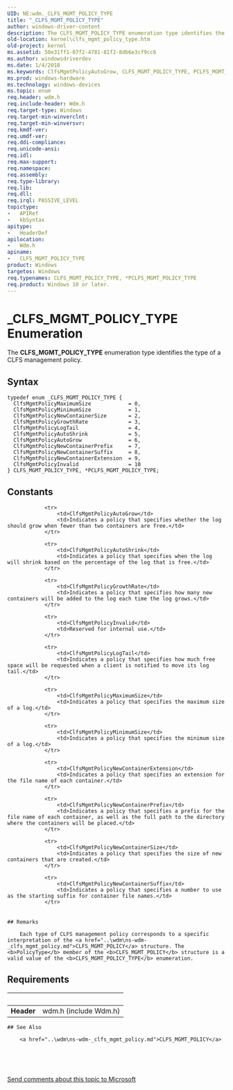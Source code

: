 ```yaml
---
UID: NE:wdm._CLFS_MGMT_POLICY_TYPE
title: "_CLFS_MGMT_POLICY_TYPE"
author: windows-driver-content
description: The CLFS_MGMT_POLICY_TYPE enumeration type identifies the type of a CLFS management policy.
old-location: kernel\clfs_mgmt_policy_type.htm
old-project: kernel
ms.assetid: 50e31ff1-07f2-4781-81f2-8db6e3cf9cc6
ms.author: windowsdriverdev
ms.date: 1/4/2018
ms.keywords: ClfsMgmtPolicyAutoGrow, CLFS_MGMT_POLICY_TYPE, PCLFS_MGMT_POLICY_TYPE, wdm/ClfsMgmtPolicyAutoShrink, ClfsMgmtPolicyMinimumSize, _CLFS_MGMT_POLICY_TYPE, wdm/ClfsMgmtPolicyAutoGrow, ClfsMgmtPolicyLogTail, wdm/ClfsMgmtPolicyInvalid, ClfsMgmtPolicyGrowthRate, ClfsMgmtPolicyNewContainerSize, wdm/ClfsMgmtPolicyNewContainerExtension, CLFS_MGMT_POLICY_TYPE enumeration [Kernel-Mode Driver Architecture], ClfsMgmtPolicyNewContainerExtension, ClfsMgmtPolicyNewContainerPrefix, kernel.clfs_mgmt_policy_type, *PCLFS_MGMT_POLICY_TYPE, wdm/ClfsMgmtPolicyNewContainerSize, wdm/CLFS_MGMT_POLICY_TYPE, ClfsMgmtPolicyMaximumSize, wdm/ClfsMgmtPolicyGrowthRate, sysenum_bae8275b-5f70-40fb-ae14-f803eaeb0a42.xml, wdm/ClfsMgmtPolicyMinimumSize, ClfsMgmtPolicyInvalid, PCLFS_MGMT_POLICY_TYPE enumeration pointer [Kernel-Mode Driver Architecture], wdm/ClfsMgmtPolicyLogTail, wdm/ClfsMgmtPolicyNewContainerPrefix, wdm/ClfsMgmtPolicyNewContainerSuffix, ClfsMgmtPolicyNewContainerSuffix, wdm/ClfsMgmtPolicyMaximumSize, ClfsMgmtPolicyAutoShrink, wdm/PCLFS_MGMT_POLICY_TYPE
ms.prod: windows-hardware
ms.technology: windows-devices
ms.topic: enum
req.header: wdm.h
req.include-header: Wdm.h
req.target-type: Windows
req.target-min-winverclnt: 
req.target-min-winversvr: 
req.kmdf-ver: 
req.umdf-ver: 
req.ddi-compliance: 
req.unicode-ansi: 
req.idl: 
req.max-support: 
req.namespace: 
req.assembly: 
req.type-library: 
req.lib: 
req.dll: 
req.irql: PASSIVE_LEVEL
topictype:
-	APIRef
-	kbSyntax
apitype:
-	HeaderDef
apilocation:
-	Wdm.h
apiname:
-	CLFS_MGMT_POLICY_TYPE
product: Windows
targetos: Windows
req.typenames: CLFS_MGMT_POLICY_TYPE, *PCLFS_MGMT_POLICY_TYPE
req.product: Windows 10 or later.
---
```


# _CLFS_MGMT_POLICY_TYPE Enumeration
The <b>CLFS_MGMT_POLICY_TYPE</b> enumeration type identifies the type of a CLFS management policy.

## Syntax
````
typedef enum _CLFS_MGMT_POLICY_TYPE { 
  ClfsMgmtPolicyMaximumSize            = 0,
  ClfsMgmtPolicyMinimumSize            = 1,
  ClfsMgmtPolicyNewContainerSize       = 2,
  ClfsMgmtPolicyGrowthRate             = 3,
  ClfsMgmtPolicyLogTail                = 4,
  ClfsMgmtPolicyAutoShrink             = 5,
  ClfsMgmtPolicyAutoGrow               = 6,
  ClfsMgmtPolicyNewContainerPrefix     = 7,
  ClfsMgmtPolicyNewContainerSuffix     = 8,
  ClfsMgmtPolicyNewContainerExtension  = 9,
  ClfsMgmtPolicyInvalid                = 10
} CLFS_MGMT_POLICY_TYPE, *PCLFS_MGMT_POLICY_TYPE;
````

## Constants

<table>
            
                <tr>
                    <td>ClfsMgmtPolicyAutoGrow</td>
                    <td>Indicates a policy that specifies whether the log should grow when fewer than two containers are free.</td>
                </tr>
            
                <tr>
                    <td>ClfsMgmtPolicyAutoShrink</td>
                    <td>Indicates a policy that specifies when the log will shrink based on the percentage of the log that is free.</td>
                </tr>
            
                <tr>
                    <td>ClfsMgmtPolicyGrowthRate</td>
                    <td>Indicates a policy that specifies how many new containers will be added to the log each time the log grows.</td>
                </tr>
            
                <tr>
                    <td>ClfsMgmtPolicyInvalid</td>
                    <td>Reserved for internal use.</td>
                </tr>
            
                <tr>
                    <td>ClfsMgmtPolicyLogTail</td>
                    <td>Indicates a policy that specifies how much free space will be requested when a client is notified to move its log tail.</td>
                </tr>
            
                <tr>
                    <td>ClfsMgmtPolicyMaximumSize</td>
                    <td>Indicates a policy that specifies the maximum size of a log.</td>
                </tr>
            
                <tr>
                    <td>ClfsMgmtPolicyMinimumSize</td>
                    <td>Indicates a policy that specifies the minimum size of a log.</td>
                </tr>
            
                <tr>
                    <td>ClfsMgmtPolicyNewContainerExtension</td>
                    <td>Indicates a policy that specifies an extension for the file name of each container.</td>
                </tr>
            
                <tr>
                    <td>ClfsMgmtPolicyNewContainerPrefix</td>
                    <td>Indicates a policy that specifies a prefix for the file name of each container, as well as the full path to the directory where the containers will be placed.</td>
                </tr>
            
                <tr>
                    <td>ClfsMgmtPolicyNewContainerSize</td>
                    <td>Indicates a policy that specifies the size of new containers that are created.</td>
                </tr>
            
                <tr>
                    <td>ClfsMgmtPolicyNewContainerSuffix</td>
                    <td>Indicates a policy that specifies a number to use as the starting suffix for container file names.</td>
                </tr>
</table>

    ## Remarks

        Each type of CLFS management policy corresponds to a specific interpretation of the <a href="..\wdm\ns-wdm-_clfs_mgmt_policy.md">CLFS_MGMT_POLICY</a> structure. The <b>PolicyType</b> member of the <b>CLFS_MGMT_POLICY</b> structure is a valid value of the <b>CLFS_MGMT_POLICY_TYPE</b> enumeration.

## Requirements
| &nbsp; | &nbsp; |
| ---- |:---- |
| **Header** | wdm.h (include Wdm.h) |

    ## See Also

        <a href="..\wdm\ns-wdm-_clfs_mgmt_policy.md">CLFS_MGMT_POLICY</a>



 

 

<a href="mailto:wsddocfb@microsoft.com?subject=Documentation%20feedback [kernel\kernel]:%20CLFS_MGMT_POLICY_TYPE enumeration%20 RELEASE:%20(1/4/2018)&amp;body=%0A%0APRIVACY STATEMENT%0A%0AWe use your feedback to improve the documentation. We don't use your email address for any other purpose, and we'll remove your email address from our system after the issue that you're reporting is fixed. While we're working to fix this issue, we might send you an email message to ask for more info. Later, we might also send you an email message to let you know that we've addressed your feedback.%0A%0AFor more info about Microsoft's privacy policy, see http://privacy.microsoft.com/en-us/default.aspx." title="Send comments about this topic to Microsoft">Send comments about this topic to Microsoft</a>